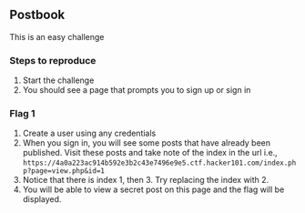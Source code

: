 ## Postbook

This is an easy challenge

### Steps to reproduce

1. Start the challenge
2. You should see a page that prompts you to sign up or sign in

### Flag 1

1. Create a user using any credentials
2. When you sign in, you will see some posts that have already been published. Visit these posts and take note of the index in the url i.e., `https://4a0a223ac914b592e3b2c43e7496e9e5.ctf.hacker101.com/index.php?page=view.php&id=1`
3. Notice that there is index 1, then 3. Try replacing the index with 2.
4. You will be able to view a secret post on this page and the flag will be displayed.